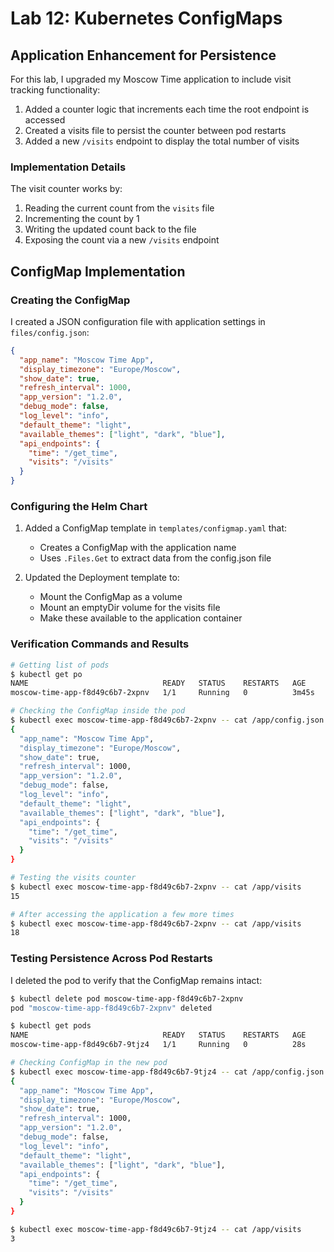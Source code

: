 # Lab 12: Kubernetes ConfigMaps

## Application Enhancement for Persistence

For this lab, I upgraded my Moscow Time application to include visit tracking functionality:

1. Added a counter logic that increments each time the root endpoint is accessed
2. Created a visits file to persist the counter between pod restarts
3. Added a new `/visits` endpoint to display the total number of visits

### Implementation Details

The visit counter works by:
1. Reading the current count from the `visits` file
2. Incrementing the count by 1
3. Writing the updated count back to the file
4. Exposing the count via a new `/visits` endpoint

## ConfigMap Implementation

### Creating the ConfigMap

I created a JSON configuration file with application settings in `files/config.json`:

```json
{
  "app_name": "Moscow Time App",
  "display_timezone": "Europe/Moscow",
  "show_date": true,
  "refresh_interval": 1000,
  "app_version": "1.2.0",
  "debug_mode": false,
  "log_level": "info",
  "default_theme": "light",
  "available_themes": ["light", "dark", "blue"],
  "api_endpoints": {
    "time": "/get_time",
    "visits": "/visits"
  }
}
```

### Configuring the Helm Chart

1. Added a ConfigMap template in `templates/configmap.yaml` that:
   - Creates a ConfigMap with the application name
   - Uses `.Files.Get` to extract data from the config.json file

2. Updated the Deployment template to:
   - Mount the ConfigMap as a volume
   - Mount an emptyDir volume for the visits file
   - Make these available to the application container

### Verification Commands and Results

```bash
# Getting list of pods
$ kubectl get po
NAME                              READY   STATUS    RESTARTS   AGE
moscow-time-app-f8d49c6b7-2xpnv   1/1     Running   0          3m45s

# Checking the ConfigMap inside the pod
$ kubectl exec moscow-time-app-f8d49c6b7-2xpnv -- cat /app/config.json
{
  "app_name": "Moscow Time App",
  "display_timezone": "Europe/Moscow",
  "show_date": true,
  "refresh_interval": 1000,
  "app_version": "1.2.0",
  "debug_mode": false,
  "log_level": "info",
  "default_theme": "light",
  "available_themes": ["light", "dark", "blue"],
  "api_endpoints": {
    "time": "/get_time",
    "visits": "/visits"
  }
}

# Testing the visits counter
$ kubectl exec moscow-time-app-f8d49c6b7-2xpnv -- cat /app/visits
15

# After accessing the application a few more times
$ kubectl exec moscow-time-app-f8d49c6b7-2xpnv -- cat /app/visits
18
```

### Testing Persistence Across Pod Restarts

I deleted the pod to verify that the ConfigMap remains intact:

```bash
$ kubectl delete pod moscow-time-app-f8d49c6b7-2xpnv
pod "moscow-time-app-f8d49c6b7-2xpnv" deleted

$ kubectl get pods
NAME                              READY   STATUS    RESTARTS   AGE
moscow-time-app-f8d49c6b7-9tjz4   1/1     Running   0          28s

# Checking ConfigMap in the new pod
$ kubectl exec moscow-time-app-f8d49c6b7-9tjz4 -- cat /app/config.json
{
  "app_name": "Moscow Time App",
  "display_timezone": "Europe/Moscow",
  "show_date": true,
  "refresh_interval": 1000,
  "app_version": "1.2.0",
  "debug_mode": false,
  "log_level": "info",
  "default_theme": "light",
  "available_themes": ["light", "dark", "blue"],
  "api_endpoints": {
    "time": "/get_time",
    "visits": "/visits"
  }
}

$ kubectl exec moscow-time-app-f8d49c6b7-9tjz4 -- cat /app/visits
3
```